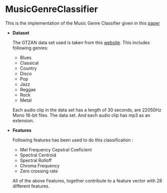 # MusicGenreClassifier
   
   This is the implementation of the Music Genre Classifier given in this [paper](https://cse.iitk.ac.in/users/cs365/2015/_submissions/archit/report.pdf)

- ****Dataset****                   
                                               
    The GTZAN data set used is taken from this [website](http://marsyasweb.appspot.com/download/data_sets/). This includes following genres:                                                                                                                                    
    - Blues                        
    - Classical                  
    - Country                    
    - Disco                       
    - Pop          
    - Jazz               
    - Reggae            
    - Rock              
    - Metal
    
    Each audio clip in the data set has a length of 30 seconds, are 22050Hz Mono 16-bit files. The data set. And each audio clip has mp3 as an extension.
    
- ****Features****

    Following features has been used to do this classification : 
    
    - Mel Frequency Cepstral Coeficient
    - Spectral Centroid
    - Spectral Rolloff
    - Chroma Frequency
    - Zero crossing rate

    All of the above Features, together contribute to a feature vector with 28 different features.
